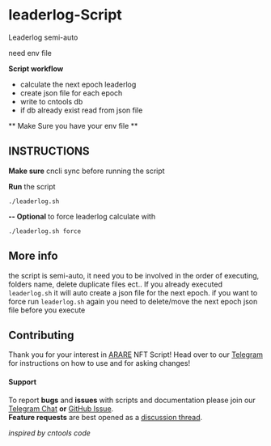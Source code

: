 # leaderlog-Script
Leaderlog semi-auto

need env file

**Script workflow**
- calculate the next epoch leaderlog
- create json file for each epoch
- write to cntools db
- if db already exist read from json file

** Make Sure you have your env file **

## INSTRUCTIONS
 **Make sure** cncli sync before running the script
 
 **Run** the script
```
./leaderlog.sh
```
  **-- Optional** to force leaderlog calculate with
```
./leaderlog.sh force
```


## More info
the script is semi-auto, it need you to be involved in the order of executing, folders name, delete duplicate files ect..
If you already executed `leaderlog.sh` it will auto create a json file for the next epoch. if you want to force run `leaderlog.sh` again you need to delete/move the next epoch json file before you execute

## Contributing

Thank you for your interest in [ARARE](https://arare.io) NFT Script! Head over to our [Telegram](https://t.me/ararestakepool) for instructions on how to use and for asking changes!


#### Support

To report **bugs** and **issues** with scripts and documentation please join our [Telegram Chat](https://t.me/ararestakepool) **or** [GitHub Issue](https://github.com/ARARE-pool/leaderlog/issues/new/choose).  
**Feature requests** are best opened as a [discussion thread](https://github.com/ARARE-pool/leaderlog/discussions/new).

<i>inspired by cntools code</i>
